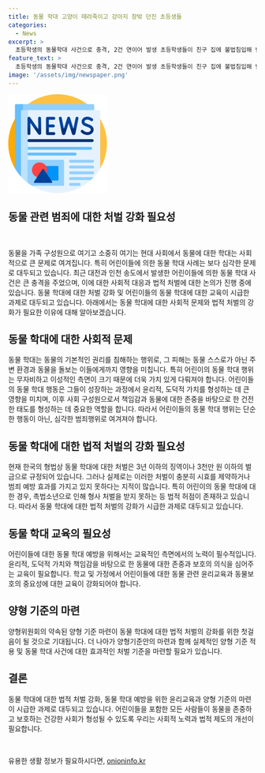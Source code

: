 ```yaml
---
title: 동물 학대 고양이 때려죽이고 강아지 창밖 던진 초등생들
categories:
  - News
excerpt: >
  초등학생의 동물학대 사건으로 충격, 2건 연이어 발생 초등학생들이 친구 집에 불법침입해 반려묘를 죽이는 사건과, 아동이 친구의 반려견을 창밖으로 던져 죽이는 일이 발생했다. 사건은 가해 학생 나이로 인해 수사가 종결되면서 법적 처벌이 없는 상황이라며, 동물자유연대는 이러한 사건을 통해 어린 학생들의 동물학대 범죄 행위가 심각함을 강조하고 있다. 동물보호법 위반 범죄에 대한 구체적인 양형 기준을 마련할 계획이라고 한다. (출처: 동물자유연대 홈페이지)
feature_text: >
  초등학생의 동물학대 사건으로 충격, 2건 연이어 발생 초등학생들이 친구 집에 불법침입해 반려묘를 죽이는 사건과, 아동이 친구의 반려견을 창밖으로 던져 죽이는 일이 발생했다. 사건은 가해 학생 나이로 인해 수사가 종결되면서 법적 처벌이 없는 상황이라며, 동물자유연대는 이러한 사건을 통해 어린 학생들의 동물학대 범죄 행위가 심각함을 강조하고 있다. 동물보호법 위반 범죄에 대한 구체적인 양형 기준을 마련할 계획이라고 한다. (출처: 동물자유연대 홈페이지)
image: '/assets/img/newspaper.png'
---
```


<p><img src="/assets/img/newspaper.png" alt="kimp 속보" /></p>

<h2 data-ke-size="size26">동물 관련 범죄에 대한 처벌 강화 필요성</h2>

<p data-ke-size="size16">&nbsp;</p>

<p>동물을 가족 구성원으로 여기고 소중히 여기는 현대 사회에서 동물에 대한 학대는 사회적으로 큰 문제로 여겨집니다. 특히 어린이들에 의한 동물 학대 사례는 보다 심각한 문제로 대두되고 있습니다. 최근 대전과 인천 송도에서 발생한 어린이들에 의한 동물 학대 사건은 큰 충격을 주었으며, 이에 대한 사회적 대응과 법적 처벌에 대한 논의가 진행 중에 있습니다. 동물 학대에 대한 처벌 강화 및 어린이들의 동물 학대에 대한 교육이 시급한 과제로 대두되고 있습니다. 아래에서는 동물 학대에 대한 사회적 문제와 법적 처벌의 강화가 필요한 이유에 대해 알아보겠습니다.</p></p>

<h2 data-ke-size="size26">동물 학대에 대한 사회적 문제</h2>

<p data-ke-size="size16">동물 학대는 동물의 기본적인 권리를 침해하는 행위로, 그 피해는 동물 스스로가 아닌 주변 환경과 동물을 돌보는 이들에게까지 영향을 미칩니다. 특히 어린이의 동물 학대 행위는 무자비하고 이성적인 측면이 크기 때문에 더욱 가치 있게 다뤄져야 합니다. 어린이들의 동물 학대 행동은 그들이 성장하는 과정에서 윤리적, 도덕적 가치를 형성하는 데 큰 영향을 미치며, 이후 사회 구성원으로서 책임감과 동물에 대한 존중을 바탕으로 한 건전한 태도를 형성하는 데 중요한 역할을 합니다. 따라서 어린이들의 동물 학대 행위는 단순한 행동이 아닌, 심각한 범죄행위로 여겨져야 합니다.</p>

<h2 data-ke-size="size26">동물 학대에 대한 법적 처벌의 강화 필요성</h2>

<p data-ke-size="size16">현재 한국의 형법상 동물 학대에 대한 처벌은 3년 이하의 징역이나 3천만 원 이하의 벌금으로 규정되어 있습니다. 그러나 실제로는 이러한 처벌이 충분히 시효를 제약하거나 범죄 예방 효과를 가지고 있지 못하다는 지적이 많습니다. 특히 어린이의 동물 학대에 대한 경우, 촉법소년으로 인해 형사 처벌을 받지 못하는 등 법적 허점이 존재하고 있습니다. 따라서 동물 학대에 대한 법적 처벌의 강화가 시급한 과제로 대두되고 있습니다.</p>

<h2 data-ke-size="size26">동물 학대 교육의 필요성</h2>

<p data-ke-size="size16">어린이들에 대한 동물 학대 예방을 위해서는 교육적인 측면에서의 노력이 필수적입니다. 윤리적, 도덕적 가치와 책임감을 바탕으로 한 동물에 대한 존중과 보호의 의식을 심어주는 교육이 필요합니다. 학교 및 가정에서 어린이들에 대한 동물 관련 윤리교육과 동물보호의 중요성에 대한 교육이 강화되어야 합니다.</p>

<h2 data-ke-size="size26">양형 기준의 마련</h2>

<p data-ke-size="size16">양형위원회의 약속된 양형 기준 마련이 동물 학대에 대한 법적 처벌의 강화를 위한 첫걸음이 될 것으로 기대됩니다. 더 나아가 양형기준안의 마련과 함께 실제적인 양형 기준 적용 및 동물 학대 사건에 대한 효과적인 처벌 기준을 마련할 필요가 있습니다.</p>

<h2 data-ke-size="size26">결론</h2>

<p data-ke-size="size16">동물 학대에 대한 법적 처벌 강화, 동물 학대 예방을 위한 윤리교육과 양형 기준의 마련이 시급한 과제로 대두되고 있습니다. 어린이들을 포함한 모든 사람들이 동물을 존중하고 보호하는 건강한 사회가 형성될 수 있도록 우리는 사회적 노력과 법적 제도의 개선이 필요합니다.</p>

<p data-ke-size="size16">&nbsp;</p>
유용한 생활 정보가 필요하시다면, <a href="https://onioninfo.kr" rel="dofollow">onioninfo.kr</a>


